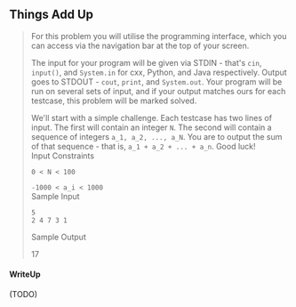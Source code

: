 ## Things Add Up

> For this problem you will utilise the programming interface, which you can access via the navigation bar at the top of your screen.
> 
> The input for your program will be given via STDIN - that's `cin`, `input()`, and `System.in` for cxx, Python, and Java respectively. Output goes to STDOUT - `cout`, `print`, and `System.out`. Your program will be run on several sets of input, and if your output matches ours for each testcase, this problem will be marked solved.
> 
> We'll start with a simple challenge. Each testcase has two lines of input. The first will contain an integer `N`. The second will contain a sequence of integers `a_1, a_2, ..., a_N`. You are to output the sum of that sequence - that is, `a_1 + a_2 + ... + a_n`. Good luck! <br>
> Input Constraints
> 
> `0 < N < 100`
> 
> `-1000 < a_i < 1000` <br>
> Sample Input
> 
> ```
> 5
> 2 4 7 3 1
> ```
> Sample Output
> 
> 17

#### WriteUp

(TODO)